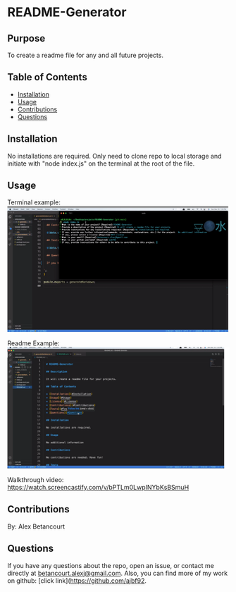 
  # README-Generator

  ## Purpose

  To create a readme file for any and all future projects.

  ## Table of Contents

  * [Installation](#Installation)
  * [Usage](#Usage)
  * [Contributions](#Contributions)
  * [Questions](#Questions)

  ## Installation

  No installations are required. Only need to clone repo to local storage and initiate with "node index.js" on the terminal at the root of the file. 

  ## Usage
  
  Terminal example:
  ![ScreenShot](images/terminalPrompts.png)
  
  Readme Example:
  ![ScreenShot](images/readmeExample.png)
  
  Walkthrough video:
  https://watch.screencastify.com/v/bPTLm0LwpINYbKsBSmuH
  
  ## Contributions

  By: Alex Betancourt

  ## Questions

  If you have any questions about the repo, open an issue, or contact me directly at betancourt.alexj@gmail.com. Also, you can find more of my work on github: [click link](https://github.com/ajbf92.

  
